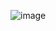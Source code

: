 ![image](https://github.com/Luiston26/Practica2/assets/141371960/875e8b69-8001-49e8-aaba-71dd552b93cf)
